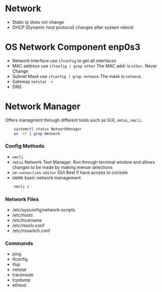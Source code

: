 # Network

- Static Ip does not change
- DHCP (Dynamic host protocol) changes after system reboot

# OS Network Component enp0s3

- Network Interface use `ifconfig` to get all interfaces
- MAC address use `ifconfig | grep ether` The MAC addr is `ether`. Never Change
- Subnet Mask use `ifconfig | grep netmask` The mask is `netmask`.
- Gateway `netstat -r`
- DNS

# Network Manager

Offers managment through different tools such as GUI, `nmtui`, `nmcli`.

```bash
    systemctl status NetworkManager
    ps -ef | grep Network
```

### Config Methods

- `nmcli`
- `nmtui` Network Text Manager. Run through terminal window and allows changes to be made by making menue selections
- `nm-connection-editor` GUI Best if have access to console
- `GNOME` basic network management

```bash
    nmcli c
```

### Network Files

- /etc/sysconfig/network-scripts
- /etc/hosts
- /etc/hostname
- /etc/resolv.conf
- /etc/nsswitch.conf

### Commands

- ping
- ifconfig
- ifup
- netstat
- traceroute
- tcpdump
- ethtool
